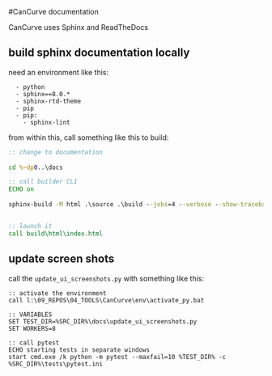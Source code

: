 #CanCurve documentation

CanCurve uses Sphinx and ReadTheDocs

## build sphinx documentation locally
need an environment like this:
```
  - python
  - sphinx==8.0.*
  - sphinx-rtd-theme
  - pip
  - pip:
    - sphinx-lint
```

from within this, call something like this to build:
```bat
:: change to documentation
 
cd %~dp0..\docs

:: call builder CLI
ECHO on
 
sphinx-build -M html .\source .\build --jobs=4 --verbose --show-traceback --nitpicky --warning-file=.\build\sphinx_warnings.txt -c .\source


:: launch it
call build\html\index.html
```

## update screen shots
call the `update_ui_screenshots.py` with something like this:
```
:: activate the environment
call l:\09_REPOS\04_TOOLS\CanCurve\env\activate_py.bat

:: VARIABLES
SET TEST_DIR=%SRC_DIR%\docs\update_ui_screenshots.py
SET WORKERS=8
 
:: call pytest
ECHO starting tests in separate windows
start cmd.exe /k python -m pytest --maxfail=10 %TEST_DIR% -c %SRC_DIR%\tests\pytest.ini

```